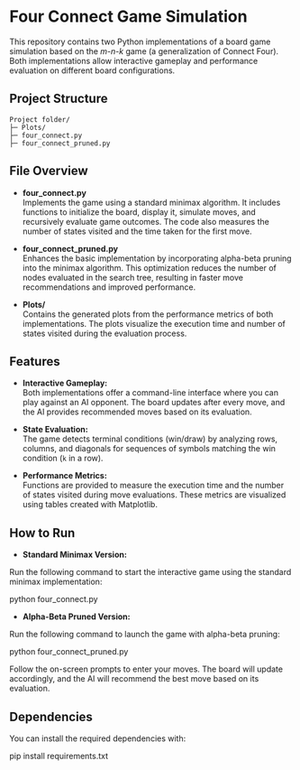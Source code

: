 # Four Connect Game Simulation

This repository contains two Python implementations of a board game simulation based on the *m-n-k* game (a generalization of Connect Four). Both implementations allow interactive gameplay and performance evaluation on different board configurations.

## Project Structure
```
Project folder/
├─ Plots/
├─ four_connect.py
├─ four_connect_pruned.py
```

## File Overview

- **four_connect.py**  
  Implements the game using a standard minimax algorithm. It includes functions to initialize the board, display it, simulate moves, and recursively evaluate game outcomes. The code also measures the number of states visited and the time taken for the first move.

- **four_connect_pruned.py**  
  Enhances the basic implementation by incorporating alpha-beta pruning into the minimax algorithm. This optimization reduces the number of nodes evaluated in the search tree, resulting in faster move recommendations and improved performance.

- **Plots/**  
    Contains the generated plots from the performance metrics of both implementations. The plots visualize the execution time and number of states visited during the evaluation process.

## Features

- **Interactive Gameplay:**  
  Both implementations offer a command-line interface where you can play against an AI opponent. The board updates after every move, and the AI provides recommended moves based on its evaluation.

- **State Evaluation:**  
  The game detects terminal conditions (win/draw) by analyzing rows, columns, and diagonals for sequences of symbols matching the win condition (`k` in a row).

- **Performance Metrics:**  
  Functions are provided to measure the execution time and the number of states visited during move evaluations. These metrics are visualized using tables created with Matplotlib.

## How to Run

- **Standard Minimax Version:**

Run the following command to start the interactive game using the standard minimax implementation:

python four_connect.py

- **Alpha-Beta Pruned Version:**

Run the following command to launch the game with alpha-beta pruning:

python four_connect_pruned.py

Follow the on-screen prompts to enter your moves. The board will update accordingly, and the AI will recommend the best move based on its evaluation.

## Dependencies

You can install the required dependencies with:

pip install requirements.txt




